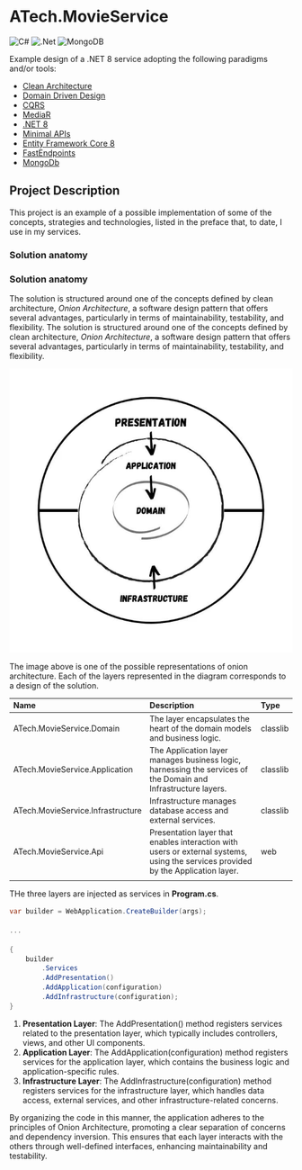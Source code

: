# ATech.MovieService

![C#](https://img.shields.io/badge/c%23-%23239120.svg?style=for-the-badge&logo=csharp&logoColor=white)
![.Net](https://img.shields.io/badge/.NET-5C2D91?style=for-the-badge&logo=.net&logoColor=white)
![MongoDB](https://img.shields.io/badge/MongoDB-%234ea94b.svg?style=for-the-badge&logo=mongodb&logoColor=white)

Example design of a .NET 8 service adopting the following paradigms and/or tools:

- [Clean Architecture](https://betterprogramming.pub/the-clean-architecture-beginners-guide-e4b7058c1165)
- [Domain Driven Design](https://martinfowler.com/bliki/DomainDrivenDesign.html)
- [CQRS](https://learn.microsoft.com/it-it/azure/architecture/patterns/cqrs)
- [MediaR](https://github.com/jbogard/MediatR)
- [.NET 8](https://dotnet.microsoft.com/it-it/download/dotnet/8.0)
- [Minimal APIs](https://learn.microsoft.com/en-us/aspnet/core/fundamentals/minimal-apis/overview?view=aspnetcore-8.0)
- [Entity Framework Core 8](https://learn.microsoft.com/en-gb/ef/)
- [FastEndpoints](https://fast-endpoints.com)
- [MongoDb](https://www.mongodb.com)

## Project Description

This project is an example of a possible implementation of some of the concepts, strategies and technologies, listed in the preface that, to date, I use in my services.

### Solution anatomy
### Solution anatomy

The solution is structured around one of the concepts defined by clean architecture, *Onion Architecture*, a software design pattern that offers several advantages, particularly in terms of maintainability, testability, and flexibility.
The solution is structured around one of the concepts defined by clean architecture, *Onion Architecture*, a software design pattern that offers several advantages, particularly in terms of maintainability, testability, and flexibility.

![onion-architecture](./img/onion-architecture.jpeg)

The image above is one of the possible representations of onion architecture. Each of the layers represented in the diagram corresponds to a design of the solution.

| Name                              | Description                                                                                                                       | Type     |
| :-------------------------------- | :-------------------------------------------------------------------------------------------------------------------------------- | :------- |
| ATech.MovieService.Domain         | The layer encapsulates the heart of the domain models and business logic.                                                         | classlib |
| ATech.MovieService.Application    | The Application layer manages business logic, harnessing the services of the Domain and Infrastructure layers.                    | classlib |
| ATech.MovieService.Infrastructure | Infrastructure manages database access and external services.                                                                     | classlib |
| ATech.MovieService.Api            | Presentation layer that enables interaction with users or external systems, using the services provided by the Application layer. | web      |
|                                   |                                                                                                                                   |          |

THe three layers are injected as services in **Program.cs**.

```cs
var builder = WebApplication.CreateBuilder(args);

...

{
    builder
        .Services
        .AddPresentation()
        .AddApplication(configuration)
        .AddInfrastructure(configuration);
}
```

1. **Presentation Layer**: The AddPresentation() method registers services related to the presentation layer, which typically includes controllers, views, and other UI components.
2. **Application Layer**: The AddApplication(configuration) method registers services for the application layer, which contains the business logic and application-specific rules.
3. **Infrastructure Layer**: The AddInfrastructure(configuration) method registers services for the infrastructure layer, which handles data access, external services, and other infrastructure-related concerns.
   
By organizing the code in this manner, the application adheres to the principles of Onion Architecture, promoting a clear separation of concerns and dependency inversion. This ensures that each layer interacts with the others through well-defined interfaces, enhancing maintainability and testability.